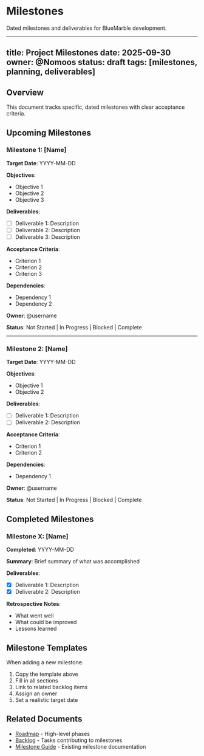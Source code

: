 # Milestones

Dated milestones and deliverables for BlueMarble development.

---
title: Project Milestones
date: 2025-09-30
owner: @Nomoos
status: draft
tags: [milestones, planning, deliverables]
---

## Overview

This document tracks specific, dated milestones with clear acceptance criteria.

## Upcoming Milestones

### Milestone 1: [Name]

**Target Date**: YYYY-MM-DD

**Objectives**:

- Objective 1
- Objective 2
- Objective 3

**Deliverables**:

- [ ] Deliverable 1: Description
- [ ] Deliverable 2: Description
- [ ] Deliverable 3: Description

**Acceptance Criteria**:

- Criterion 1
- Criterion 2
- Criterion 3

**Dependencies**:

- Dependency 1
- Dependency 2

**Owner**: @username

**Status**: Not Started | In Progress | Blocked | Complete

---

### Milestone 2: [Name]

**Target Date**: YYYY-MM-DD

**Objectives**:

- Objective 1
- Objective 2

**Deliverables**:

- [ ] Deliverable 1: Description
- [ ] Deliverable 2: Description

**Acceptance Criteria**:

- Criterion 1
- Criterion 2

**Dependencies**:

- Dependency 1

**Owner**: @username

**Status**: Not Started | In Progress | Blocked | Complete

## Completed Milestones

### Milestone X: [Name]

**Completed**: YYYY-MM-DD

**Summary**: Brief summary of what was accomplished

**Deliverables**:

- [x] Deliverable 1: Description
- [x] Deliverable 2: Description

**Retrospective Notes**:

- What went well
- What could be improved
- Lessons learned

## Milestone Templates

When adding a new milestone:

1. Copy the template above
2. Fill in all sections
3. Link to related backlog items
4. Assign an owner
5. Set a realistic target date

## Related Documents

- [Roadmap](roadmap.md) - High-level phases
- [Backlog](backlog.md) - Tasks contributing to milestones
- [Milestone Guide](../roadmap/milestone-guide.md) - Existing milestone documentation
